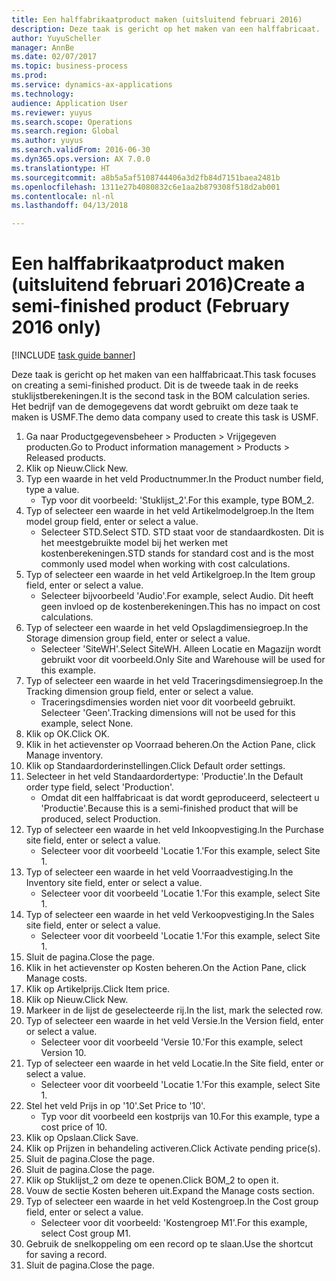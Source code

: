 ```yaml
--- 
title: Een halffabrikaatproduct maken (uitsluitend februari 2016)
description: Deze taak is gericht op het maken van een halffabricaat.
author: YuyuScheller
manager: AnnBe
ms.date: 02/07/2017
ms.topic: business-process
ms.prod: 
ms.service: dynamics-ax-applications
ms.technology: 
audience: Application User
ms.reviewer: yuyus
ms.search.scope: Operations
ms.search.region: Global
ms.author: yuyus
ms.search.validFrom: 2016-06-30
ms.dyn365.ops.version: AX 7.0.0
ms.translationtype: HT
ms.sourcegitcommit: a8b5a5af5108744406a3d2fb84d7151baea2481b
ms.openlocfilehash: 1311e27b4080832c6e1aa2b879308f518d2ab001
ms.contentlocale: nl-nl
ms.lasthandoff: 04/13/2018

---
```

# <a name="create-a-semi-finished-product-february-2016-only"></a><span data-ttu-id="373df-103">Een halffabrikaatproduct maken (uitsluitend februari 2016)</span><span class="sxs-lookup"><span data-stu-id="373df-103">Create a semi-finished product (February 2016 only)</span></span>

[!INCLUDE [task guide banner](../../includes/task-guide-banner.md)]

<span data-ttu-id="373df-104">Deze taak is gericht op het maken van een halffabricaat.</span><span class="sxs-lookup"><span data-stu-id="373df-104">This task focuses on creating a semi-finished product.</span></span> <span data-ttu-id="373df-105">Dit is de tweede taak in de reeks stuklijstberekeningen.</span><span class="sxs-lookup"><span data-stu-id="373df-105">It is the second task in the BOM calculation series.</span></span> <span data-ttu-id="373df-106">Het bedrijf van de demogegevens dat wordt gebruikt om deze taak te maken is USMF.</span><span class="sxs-lookup"><span data-stu-id="373df-106">The demo data company used to create this task is USMF.</span></span>

1. <span data-ttu-id="373df-107">Ga naar Productgegevensbeheer > Producten > Vrijgegeven producten.</span><span class="sxs-lookup"><span data-stu-id="373df-107">Go to Product information management > Products > Released products.</span></span>
2. <span data-ttu-id="373df-108">Klik op Nieuw.</span><span class="sxs-lookup"><span data-stu-id="373df-108">Click New.</span></span>
3. <span data-ttu-id="373df-109">Typ een waarde in het veld Productnummer.</span><span class="sxs-lookup"><span data-stu-id="373df-109">In the Product number field, type a value.</span></span>
    * <span data-ttu-id="373df-110">Typ voor dit voorbeeld: 'Stuklijst_2'.</span><span class="sxs-lookup"><span data-stu-id="373df-110">For this example, type BOM_2.</span></span>  
4. <span data-ttu-id="373df-111">Typ of selecteer een waarde in het veld Artikelmodelgroep.</span><span class="sxs-lookup"><span data-stu-id="373df-111">In the Item model group field, enter or select a value.</span></span>
    * <span data-ttu-id="373df-112">Selecteer STD.</span><span class="sxs-lookup"><span data-stu-id="373df-112">Select STD.</span></span> <span data-ttu-id="373df-113">STD staat voor de standaardkosten. Dit is het meestgebruikte model bij het werken met kostenberekeningen.</span><span class="sxs-lookup"><span data-stu-id="373df-113">STD stands for standard cost and is the most commonly used model when working with cost calculations.</span></span>  
5. <span data-ttu-id="373df-114">Typ of selecteer een waarde in het veld Artikelgroep.</span><span class="sxs-lookup"><span data-stu-id="373df-114">In the Item group field, enter or select a value.</span></span>
    * <span data-ttu-id="373df-115">Selecteer bijvoorbeeld 'Audio'.</span><span class="sxs-lookup"><span data-stu-id="373df-115">For example, select Audio.</span></span> <span data-ttu-id="373df-116">Dit heeft geen invloed op de kostenberekeningen.</span><span class="sxs-lookup"><span data-stu-id="373df-116">This has no impact on cost calculations.</span></span>  
6. <span data-ttu-id="373df-117">Typ of selecteer een waarde in het veld Opslagdimensiegroep.</span><span class="sxs-lookup"><span data-stu-id="373df-117">In the Storage dimension group field, enter or select a value.</span></span>
    * <span data-ttu-id="373df-118">Selecteer 'SiteWH'.</span><span class="sxs-lookup"><span data-stu-id="373df-118">Select SiteWH.</span></span> <span data-ttu-id="373df-119">Alleen Locatie en Magazijn wordt gebruikt voor dit voorbeeld.</span><span class="sxs-lookup"><span data-stu-id="373df-119">Only Site and Warehouse will be used for this example.</span></span>  
7. <span data-ttu-id="373df-120">Typ of selecteer een waarde in het veld Traceringsdimensiegroep.</span><span class="sxs-lookup"><span data-stu-id="373df-120">In the Tracking dimension group field, enter or select a value.</span></span>
    * <span data-ttu-id="373df-121">Traceringsdimensies worden niet voor dit voorbeeld gebruikt. Selecteer 'Geen'.</span><span class="sxs-lookup"><span data-stu-id="373df-121">Tracking dimensions will not be used for this example, select None.</span></span>  
8. <span data-ttu-id="373df-122">Klik op OK.</span><span class="sxs-lookup"><span data-stu-id="373df-122">Click OK.</span></span>
9. <span data-ttu-id="373df-123">Klik in het actievenster op Voorraad beheren.</span><span class="sxs-lookup"><span data-stu-id="373df-123">On the Action Pane, click Manage inventory.</span></span>
10. <span data-ttu-id="373df-124">Klik op Standaardorderinstellingen.</span><span class="sxs-lookup"><span data-stu-id="373df-124">Click Default order settings.</span></span>
11. <span data-ttu-id="373df-125">Selecteer in het veld Standaardordertype: 'Productie'.</span><span class="sxs-lookup"><span data-stu-id="373df-125">In the Default order type field, select 'Production'.</span></span>
    * <span data-ttu-id="373df-126">Omdat dit een halffabricaat is dat wordt geproduceerd, selecteert u 'Productie'.</span><span class="sxs-lookup"><span data-stu-id="373df-126">Because this is a semi-finished product that will be produced, select Production.</span></span>  
12. <span data-ttu-id="373df-127">Typ of selecteer een waarde in het veld Inkoopvestiging.</span><span class="sxs-lookup"><span data-stu-id="373df-127">In the Purchase site field, enter or select a value.</span></span>
    * <span data-ttu-id="373df-128">Selecteer voor dit voorbeeld 'Locatie 1.'</span><span class="sxs-lookup"><span data-stu-id="373df-128">For this example, select Site 1.</span></span>  
13. <span data-ttu-id="373df-129">Typ of selecteer een waarde in het veld Voorraadvestiging.</span><span class="sxs-lookup"><span data-stu-id="373df-129">In the Inventory site field, enter or select a value.</span></span>
    * <span data-ttu-id="373df-130">Selecteer voor dit voorbeeld 'Locatie 1.'</span><span class="sxs-lookup"><span data-stu-id="373df-130">For this example, select Site 1.</span></span>  
14. <span data-ttu-id="373df-131">Typ of selecteer een waarde in het veld Verkoopvestiging.</span><span class="sxs-lookup"><span data-stu-id="373df-131">In the Sales site field, enter or select a value.</span></span>
    * <span data-ttu-id="373df-132">Selecteer voor dit voorbeeld 'Locatie 1.'</span><span class="sxs-lookup"><span data-stu-id="373df-132">For this example, select Site 1.</span></span>  
15. <span data-ttu-id="373df-133">Sluit de pagina.</span><span class="sxs-lookup"><span data-stu-id="373df-133">Close the page.</span></span>
16. <span data-ttu-id="373df-134">Klik in het actievenster op Kosten beheren.</span><span class="sxs-lookup"><span data-stu-id="373df-134">On the Action Pane, click Manage costs.</span></span>
17. <span data-ttu-id="373df-135">Klik op Artikelprijs.</span><span class="sxs-lookup"><span data-stu-id="373df-135">Click Item price.</span></span>
18. <span data-ttu-id="373df-136">Klik op Nieuw.</span><span class="sxs-lookup"><span data-stu-id="373df-136">Click New.</span></span>
19. <span data-ttu-id="373df-137">Markeer in de lijst de geselecteerde rij.</span><span class="sxs-lookup"><span data-stu-id="373df-137">In the list, mark the selected row.</span></span>
20. <span data-ttu-id="373df-138">Typ of selecteer een waarde in het veld Versie.</span><span class="sxs-lookup"><span data-stu-id="373df-138">In the Version field, enter or select a value.</span></span>
    * <span data-ttu-id="373df-139">Selecteer voor dit voorbeeld 'Versie 10.'</span><span class="sxs-lookup"><span data-stu-id="373df-139">For this example, select Version 10.</span></span>  
21. <span data-ttu-id="373df-140">Typ of selecteer een waarde in het veld Locatie.</span><span class="sxs-lookup"><span data-stu-id="373df-140">In the Site field, enter or select a value.</span></span>
    * <span data-ttu-id="373df-141">Selecteer voor dit voorbeeld 'Locatie 1.'</span><span class="sxs-lookup"><span data-stu-id="373df-141">For this example, select Site 1.</span></span>  
22. <span data-ttu-id="373df-142">Stel het veld Prijs in op '10'.</span><span class="sxs-lookup"><span data-stu-id="373df-142">Set Price to '10'.</span></span>
    * <span data-ttu-id="373df-143">Typ voor dit voorbeeld een kostprijs van 10.</span><span class="sxs-lookup"><span data-stu-id="373df-143">For this example, type a cost price of 10.</span></span>  
23. <span data-ttu-id="373df-144">Klik op Opslaan.</span><span class="sxs-lookup"><span data-stu-id="373df-144">Click Save.</span></span>
24. <span data-ttu-id="373df-145">Klik op Prijzen in behandeling activeren.</span><span class="sxs-lookup"><span data-stu-id="373df-145">Click Activate pending price(s).</span></span>
25. <span data-ttu-id="373df-146">Sluit de pagina.</span><span class="sxs-lookup"><span data-stu-id="373df-146">Close the page.</span></span>
26. <span data-ttu-id="373df-147">Sluit de pagina.</span><span class="sxs-lookup"><span data-stu-id="373df-147">Close the page.</span></span>
27. <span data-ttu-id="373df-148">Klik op Stuklijst_2 om deze te openen.</span><span class="sxs-lookup"><span data-stu-id="373df-148">Click BOM_2 to open it.</span></span>
28. <span data-ttu-id="373df-149">Vouw de sectie Kosten beheren uit.</span><span class="sxs-lookup"><span data-stu-id="373df-149">Expand the Manage costs section.</span></span>
29. <span data-ttu-id="373df-150">Typ of selecteer een waarde in het veld Kostengroep.</span><span class="sxs-lookup"><span data-stu-id="373df-150">In the Cost group field, enter or select a value.</span></span>
    * <span data-ttu-id="373df-151">Selecteer voor dit voorbeeld: 'Kostengroep M1'.</span><span class="sxs-lookup"><span data-stu-id="373df-151">For this example, select Cost group M1.</span></span>  
30. <span data-ttu-id="373df-152">Gebruik de snelkoppeling om een record op te slaan.</span><span class="sxs-lookup"><span data-stu-id="373df-152">Use the shortcut for saving a record.</span></span>
31. <span data-ttu-id="373df-153">Sluit de pagina.</span><span class="sxs-lookup"><span data-stu-id="373df-153">Close the page.</span></span>


